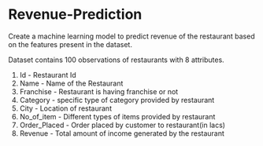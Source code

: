 # Revenue-Prediction
Create a machine learning model to predict revenue of the restaurant based on the features present in the dataset.


Dataset contains 100 observations of restaurants with 8 attributes.

1) Id - Restaurant Id
2) Name - Name of the Restaurant
3) Franchise - Restaurant is having franchise or not
4) Category - specific type of category provided by restaurant
5) City -  Location of restaurant
6) No_of_item - Different types of items provided by restaurant
7) Order_Placed - Order placed by customer to restaurant(in lacs)
8) Revenue - Total amount of income generated by the restaurant
